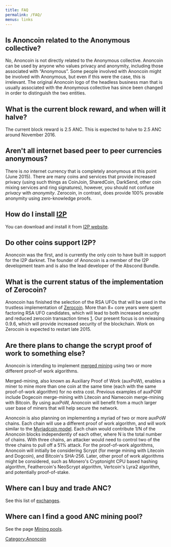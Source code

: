 ```yaml
---
title: FAQ
permalink: /FAQ/
menus: links
---
```


Is Anoncoin related to the Anonymous collective?
------------------------------------------------

No, Anoncoin is not directly related to the Anonymous collective. Anoncoin can be used by anyone who values privacy and anonymity, including those associated with “Anonymous”. Some people involved with Anoncoin might be involved with Anonymous, but even if this were the case, this is irrelevant. The original Anoncoin logo of the headless business man that is usually associated with the Anonymous collective has since been changed in order to distinguish the two entities.

What is the current block reward, and when will it halve?
---------------------------------------------------------

The current block reward is 2.5 ANC. This is expected to halve to 2.5 ANC around November 2016.

Aren't all internet based peer to peer currencies anonymous?
------------------------------------------------------------

There is *no* internet currency that is completely anonymous at this point (June 2015). There are many coins and services that provide increased privacy (using such things as CoinJoin, SharedCoin, DarkSend, other coin mixing services and ring signatures), however, you should not confuse *privacy* with *anonymity*. Zerocoin, in contrast, does provide 100% provable anonymity using zero-knowledge proofs.

How do I install [I2P](/I2P "wikilink")
---------------------------------------

You can download and install it from [I2P website](https://geti2p.net/en/download).

Do other coins support I2P?
---------------------------

Anoncoin was the first, and is currently the only coin to have built in support for the I2P darknet. The founder of Anoncoin is a member of the I2P development team and is also the lead developer of the Abscond Bundle.

What is the current status of the implementation of Zerocoin?
-------------------------------------------------------------

Anoncoin has finished the selection of the RSA UFOs that will be used in the trustless implementation of [Zerocoin](/Zerocoin "wikilink"). More than 8+ core years were spent factoring RSA UFO candidates, which will lead to both increased security and reduced zerocoin transaction times [1](https://bitcointalk.org/index.php?topic=227287.msg8855999#msg8855999). Our present focus is on releasing 0.9.6, which will provide increased security of the blockchain. Work on Zerocoin is expected to restart late 2015.

Are there plans to change the scrypt proof of work to something else?
---------------------------------------------------------------------

Anoncoin is intending to implement [merged mining](https://en.bitcoin.it/wiki/Merged_mining_specification) using two or more different proof-of work algorithms.

Merged-mining, also known as Auxiliary Proof of Work (auxPoW), enables a miner to mine more than one coin at the same time (each with the same proof-of-work algorithm) for no extra cost. Previous examples of auxPOW include Dogecoin merge-mining with Litecoin and Namecoin merge-mining with Bitcoin. By using auxPoW, Anoncoin will benefit from a much larger user base of miners that will help secure the network.

Anoncoin is also planning on implementing a myriad of two or more auxPoW chains. Each chain will use a different proof of work algorithm, and will work similar to the [Myriadcoin model](http://coinbrief.net/what_is_myriadcoin/). Each chain would contribute 1/N of the Anoncoin blocks independently of each other, where N is the total number of chains. With three chains, an attacker would need to control two of the three chains to pull off a 51% attack. For the proof-of-work algorithms, Anoncoin will initially be considering Scrypt (for merge mining with Litecoin and Dogcoin), and Bitcoin's SHA-256. Later, other proof of work algorithms might be considered, such as Monero's Cryptonight CPU based hashing algorithm, Feathercoin's NeoScrypt algorithm, Vertcoin's Lyra2 algorithm, and potentially proof-of-stake.

Where can I buy and trade ANC?
------------------------------

See this list of [exchanges](/exchanges "wikilink").

Where can I find a good ANC mining pool?
----------------------------------------

See the page [Mining pools](/Mining_pools "wikilink").

[Category:Anoncoin](/Category:Anoncoin "wikilink")